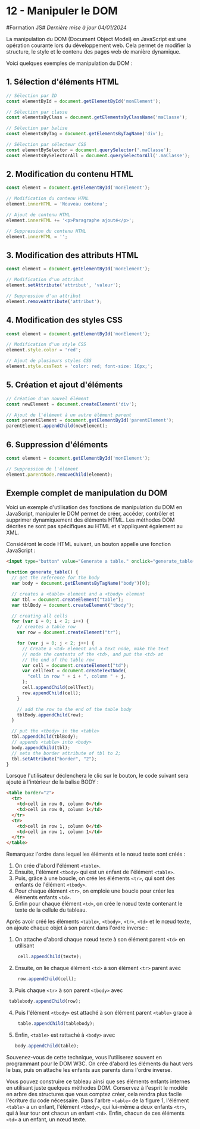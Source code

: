 # 12 - Manipuler le DOM

#Formation JS#
*Dernière mise à jour 04/01/2024*

La manipulation du DOM (Document Object Model) en JavaScript est une opération courante lors du développement web. Cela permet de modifier la structure, le style et le contenu des pages web de manière dynamique.

Voici quelques exemples de manipulation du DOM :

## 1. Sélection d'éléments HTML

```javascript
// Sélection par ID
const elementById = document.getElementById('monElement');

// Sélection par classe
const elementsByClass = document.getElementsByClassName('maClasse');

// Sélection par balise
const elementsByTag = document.getElementsByTagName('div');

// Sélection par sélecteur CSS
const elementBySelector = document.querySelector('.maClasse');
const elementsBySelectorAll = document.querySelectorAll('.maClasse');
```

## 2. Modification du contenu HTML

```javascript
const element = document.getElementById('monElement');

// Modification du contenu HTML
element.innerHTML = 'Nouveau contenu';

// Ajout de contenu HTML
element.innerHTML += '<p>Paragraphe ajouté</p>';

// Suppression du contenu HTML
element.innerHTML = '';
```

## 3. Modification des attributs HTML

```javascript
const element = document.getElementById('monElement');

// Modification d'un attribut
element.setAttribute('attribut', 'valeur');

// Suppression d'un attribut
element.removeAttribute('attribut');
```

## 4. Modification des styles CSS

```javascript
const element = document.getElementById('monElement');

// Modification d'un style CSS
element.style.color = 'red';

// Ajout de plusieurs styles CSS
element.style.cssText = 'color: red; font-size: 16px;';
```

## 5. Création et ajout d'éléments

```javascript
// Création d'un nouvel élément
const newElement = document.createElement('div');

// Ajout de l'élément à un autre élément parent
const parentElement = document.getElementById('parentElement');
parentElement.appendChild(newElement);
```

## 6. Suppression d'éléments

```javascript
const element = document.getElementById('monElement');

// Suppression de l'élément
element.parentNode.removeChild(element);
```

## Exemple complet de manipulation du DOM

Voici un exemple d'utilisation des fonctions de manipulation du DOM en JavaScript, manipuler le DOM permet de créer, accéder, contrôler et supprimer dynamiquement des éléments HTML. Les méthodes DOM décrites ne sont pas spécifiques au HTML et s'appliquent également au XML.

Considéront le code HTML suivant, un bouton appelle une fonction JavaScript :

```html
<input type="button" value="Generate a table." onclick="generate_table()" />
```

```js
function generate_table() {
  // get the reference for the body
  var body = document.getElementsByTagName("body")[0];

  // creates a <table> element and a <tbody> element
  var tbl = document.createElement("table");
  var tblBody = document.createElement("tbody");

  // creating all cells
  for (var i = 0; i < 2; i++) {
    // creates a table row
    var row = document.createElement("tr");

    for (var j = 0; j < 2; j++) {
      // Create a <td> element and a text node, make the text
      // node the contents of the <td>, and put the <td> at
      // the end of the table row
      var cell = document.createElement("td");
      var cellText = document.createTextNode(
        "cell in row " + i + ", column " + j,
      );
      cell.appendChild(cellText);
      row.appendChild(cell);
    }

    // add the row to the end of the table body
    tblBody.appendChild(row);
  }

  // put the <tbody> in the <table>
  tbl.appendChild(tblBody);
  // appends <table> into <body>
  body.appendChild(tbl);
  // sets the border attribute of tbl to 2;
  tbl.setAttribute("border", "2");
}
```

Lorsque l'utilisateur déclenchera le clic sur le bouton, le code suivant sera ajouté à l'intérieur de la balise BODY :

```html
<table border="2">
  <tr>
    <td>cell in row 0, column 0</td>
    <td>cell in row 0, column 1</td>
  </tr>
  <tr>
    <td>cell in row 1, column 0</td>
    <td>cell in row 1, column 1</td>
  </tr>
</table>
```

Remarquez l'ordre dans lequel les éléments et le nœud texte sont créés :

1. On crée d'abord l'élément `<table>`.
2. Ensuite, l'élément `<tbody>` qui est un enfant de l'élément `<table>`.
3. Puis, grâce à une boucle, on crée les éléments `<tr>`, qui sont des enfants de l'élément `<tbody>`.
4. Pour chaque élément `<tr>`, on emploie une boucle pour créer les éléments enfants `<td>`.
5. Enfin pour chaque élément `<td>`, on crée le nœud texte contenant le texte de la cellule du tableau.

Après avoir créé les éléments `<table>`, `<tbody>`, `<tr>`, `<td>` et le nœud texte, on ajoute chaque objet à son parent dans l'ordre inverse :

1. On attache d'abord chaque nœud texte à son élément parent `<td>` en utilisant

   ```js
    cell.appendChild(texte);
   ```

2. Ensuite, on lie chaque élément `<td>` à son élément `<tr>` parent avec

   ```js
    row.appendChild(cell);
   ```

3. Puis chaque `<tr>` à son parent `<tbody>` avec

  ```js
   tablebody.appendChild(row);
  ```

4. Puis l'élément `<tbody>` est attaché à son élément parent `<table>` grace à

   ```js
    table.appendChild(tablebody);
   ```

5. Enfin, `<table>` est rattaché à `<body>` avec

   ```js
   body.appendChild(table);
   ```

Souvenez-vous de cette technique, vous l'utiliserez souvent en programmant pour le DOM W3C. On crée d'abord les éléments du haut vers le bas, puis on attache les enfants aux parents dans l'ordre inverse.

Vous pouvez construire ce tableau ainsi que ses éléments enfants internes en utilisant juste quelques méthodes DOM. Conservez à l'esprit le modèle en arbre des structures que vous comptez créer, cela rendra plus facile l'écriture du code nécessaire. Dans l'arbre `<table>` de la figure 1, l'élément `<table>` a un enfant, l'élément `<tbody>`, qui lui-même a deux enfants `<tr>`, qui à leur tour ont chacun un enfant `<td>`. Enfin, chacun de ces éléments `<td>` a un enfant, un nœud texte.
